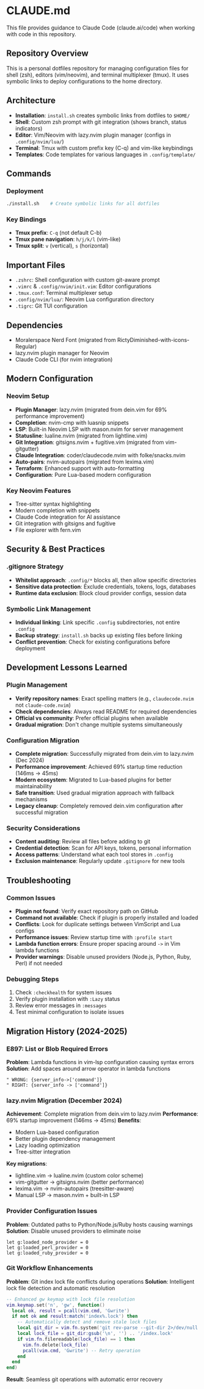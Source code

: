 # CLAUDE.md

This file provides guidance to Claude Code (claude.ai/code) when working with code in this repository.

## Repository Overview

This is a personal dotfiles repository for managing configuration files for shell (zsh), editors (vim/neovim), and
terminal multiplexer (tmux). It uses symbolic links to deploy configurations to the home directory.

## Architecture

- **Installation**: `install.sh` creates symbolic links from dotfiles to `$HOME/`
- **Shell**: Custom zsh prompt with git integration (shows branch, status indicators)
- **Editor**: Vim/Neovim with lazy.nvim plugin manager (configs in `.config/nvim/lua/`)
- **Terminal**: Tmux with custom prefix key (C-q) and vim-like keybindings
- **Templates**: Code templates for various languages in `.config/template/`

## Commands

### Deployment

```bash
./install.sh    # Create symbolic links for all dotfiles
```

### Key Bindings

- **Tmux prefix**: `C-q` (not default C-b)
- **Tmux pane navigation**: `h/j/k/l` (vim-like)
- **Tmux split**: `v` (vertical), `s` (horizontal)

## Important Files

- `.zshrc`: Shell configuration with custom git-aware prompt
- `.vimrc` & `.config/nvim/init.vim`: Editor configurations
- `.tmux.conf`: Terminal multiplexer setup
- `.config/nvim/lua/`: Neovim Lua configuration directory
- `.tigrc`: Git TUI configuration

## Dependencies

- Moralerspace Nerd Font (migrated from RictyDiminished-with-icons-Regular)
- lazy.nvim plugin manager for Neovim
- Claude Code CLI (for nvim integration)

## Modern Configuration

### Neovim Setup

- **Plugin Manager**: lazy.nvim (migrated from dein.vim for 69% performance improvement)
- **Completion**: nvim-cmp with luasnip snippets
- **LSP**: Built-in Neovim LSP with mason.nvim for server management
- **Statusline**: lualine.nvim (migrated from lightline.vim)
- **Git Integration**: gitsigns.nvim + fugitive.vim (migrated from vim-gitgutter)
- **Claude Integration**: coder/claudecode.nvim with folke/snacks.nvim
- **Auto-pairs**: nvim-autopairs (migrated from lexima.vim)
- **Terraform**: Enhanced support with auto-formatting
- **Configuration**: Pure Lua-based modern configuration

### Key Neovim Features

- Tree-sitter syntax highlighting
- Modern completion with snippets
- Claude Code integration for AI assistance
- Git integration with gitsigns and fugitive
- File explorer with fern.vim

## Security & Best Practices

### .gitignore Strategy

- **Whitelist approach**: `.config/*` blocks all, then allow specific directories
- **Sensitive data protection**: Exclude credentials, tokens, logs, databases
- **Runtime data exclusion**: Block cloud provider configs, session data

### Symbolic Link Management

- **Individual linking**: Link specific `.config` subdirectories, not entire `.config`
- **Backup strategy**: `install.sh` backs up existing files before linking
- **Conflict prevention**: Check for existing configurations before deployment

## Development Lessons Learned

### Plugin Management

- **Verify repository names**: Exact spelling matters (e.g., `claudecode.nvim` not `claude-code.nvim`)
- **Check dependencies**: Always read README for required dependencies
- **Official vs community**: Prefer official plugins when available
- **Gradual migration**: Don't change multiple systems simultaneously

### Configuration Migration

- **Complete migration**: Successfully migrated from dein.vim to lazy.nvim (Dec 2024)
- **Performance improvement**: Achieved 69% startup time reduction (146ms → 45ms)
- **Modern ecosystem**: Migrated to Lua-based plugins for better maintainability
- **Safe transition**: Used gradual migration approach with fallback mechanisms
- **Legacy cleanup**: Completely removed dein.vim configuration after successful migration

### Security Considerations

- **Content auditing**: Review all files before adding to git
- **Credential detection**: Scan for API keys, tokens, personal information
- **Access patterns**: Understand what each tool stores in `.config`
- **Exclusion maintenance**: Regularly update `.gitignore` for new tools

## Troubleshooting

### Common Issues

- **Plugin not found**: Verify exact repository path on GitHub
- **Command not available**: Check if plugin is properly installed and loaded
- **Conflicts**: Look for duplicate settings between VimScript and Lua configs
- **Performance issues**: Review startup time with `:profile start`
- **Lambda function errors**: Ensure proper spacing around `->` in Vim lambda functions
- **Provider warnings**: Disable unused providers (Node.js, Python, Ruby, Perl) if not needed

### Debugging Steps

1. Check `:checkhealth` for system issues
2. Verify plugin installation with `:Lazy` status
3. Review error messages in `:messages`
4. Test minimal configuration to isolate issues

## Migration History (2024-2025)

### E897: List or Blob Required Errors

**Problem**: Lambda functions in vim-lsp configuration causing syntax errors
**Solution**: Add spaces around arrow operator in lambda functions

```vim
" WRONG: {server_info->['command']}
" RIGHT: {server_info -> ['command']}
```

### lazy.nvim Migration (December 2024)

**Achievement**: Complete migration from dein.vim to lazy.nvim
**Performance**: 69% startup improvement (146ms → 45ms)
**Benefits**:

- Modern Lua-based configuration
- Better plugin dependency management
- Lazy loading optimization
- Tree-sitter integration

**Key migrations**:

- lightline.vim → lualine.nvim (custom color scheme)
- vim-gitgutter → gitsigns.nvim (better performance)
- lexima.vim → nvim-autopairs (treesitter-aware)
- Manual LSP → mason.nvim + built-in LSP

### Provider Configuration Issues

**Problem**: Outdated paths to Python/Node.js/Ruby hosts causing warnings
**Solution**: Disable unused providers to eliminate noise

```vim
let g:loaded_node_provider = 0
let g:loaded_perl_provider = 0
let g:loaded_ruby_provider = 0
```

### Git Workflow Enhancements

**Problem**: Git index lock file conflicts during operations
**Solution**: Intelligent lock file detection and automatic resolution

```lua
-- Enhanced gw keymap with lock file resolution
vim.keymap.set('n', 'gw', function()
  local ok, result = pcall(vim.cmd, 'Gwrite')
  if not ok and result:match('index%.lock') then
    -- Automatically detect and remove stale lock files
    local git_dir = vim.fn.system('git rev-parse --git-dir 2>/dev/null')
    local lock_file = git_dir:gsub('\n', '') .. '/index.lock'
    if vim.fn.filereadable(lock_file) == 1 then
      vim.fn.delete(lock_file)
      pcall(vim.cmd, 'Gwrite') -- Retry operation
    end
  end
end)
```

**Result**: Seamless git operations with automatic error recovery
